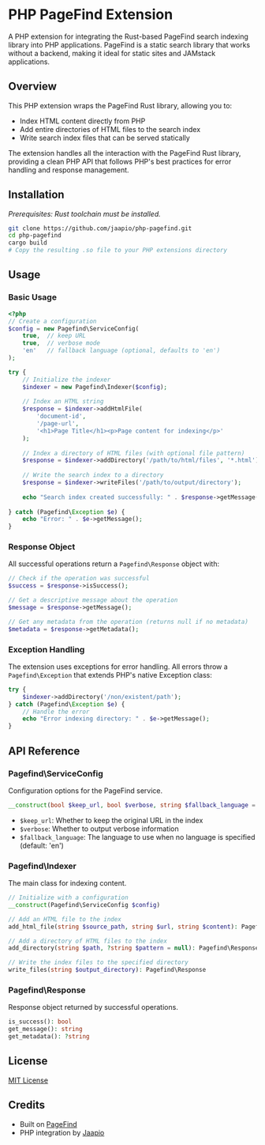 # PHP PageFind Extension

A PHP extension for integrating the Rust-based PageFind search indexing library into PHP applications. PageFind is a static search library that works without a backend, making it ideal for static sites and JAMstack applications.

## Overview

This PHP extension wraps the PageFind Rust library, allowing you to:

- Index HTML content directly from PHP
- Add entire directories of HTML files to the search index
- Write search index files that can be served statically

The extension handles all the interaction with the PageFind Rust library, providing a clean PHP API that follows PHP's best practices for error handling and response management.

## Installation

*Prerequisites: Rust toolchain must be installed.*

```bash
git clone https://github.com/jaapio/php-pagefind.git
cd php-pagefind
cargo build
# Copy the resulting .so file to your PHP extensions directory
```

## Usage

### Basic Usage

```php
<?php
// Create a configuration
$config = new Pagefind\ServiceConfig(
    true,  // keep URL
    true,  // verbose mode
    'en'   // fallback language (optional, defaults to 'en')
);

try {
    // Initialize the indexer
    $indexer = new Pagefind\Indexer($config);
    
    // Index an HTML string
    $response = $indexer->addHtmlFile(
        'document-id',
        '/page-url',
        '<h1>Page Title</h1><p>Page content for indexing</p>'
    );
    
    // Index a directory of HTML files (with optional file pattern)
    $response = $indexer->addDirectory('/path/to/html/files', '*.html');
    
    // Write the search index to a directory
    $response = $indexer->writeFiles('/path/to/output/directory');
    
    echo "Search index created successfully: " . $response->getMessage();
    
} catch (Pagefind\Exception $e) {
    echo "Error: " . $e->getMessage();
}
```

### Response Object

All successful operations return a `Pagefind\Response` object with:

```php
// Check if the operation was successful
$success = $response->isSuccess();

// Get a descriptive message about the operation
$message = $response->getMessage();

// Get any metadata from the operation (returns null if no metadata)
$metadata = $response->getMetadata();
```

### Exception Handling

The extension uses exceptions for error handling. All errors throw a `Pagefind\Exception` that extends PHP's native Exception class:

```php
try {
    $indexer->addDirectory('/non/existent/path');
} catch (Pagefind\Exception $e) {
    // Handle the error
    echo "Error indexing directory: " . $e->getMessage();
}
```

## API Reference

### Pagefind\ServiceConfig

Configuration options for the PageFind service.

```php
__construct(bool $keep_url, bool $verbose, string $fallback_language = 'en')
```

- `$keep_url`: Whether to keep the original URL in the index
- `$verbose`: Whether to output verbose information
- `$fallback_language`: The language to use when no language is specified (default: 'en')

### Pagefind\Indexer

The main class for indexing content.

```php
// Initialize with a configuration
__construct(Pagefind\ServiceConfig $config)

// Add an HTML file to the index
add_html_file(string $source_path, string $url, string $content): Pagefind\Response

// Add a directory of HTML files to the index
add_directory(string $path, ?string $pattern = null): Pagefind\Response

// Write the index files to the specified directory
write_files(string $output_directory): Pagefind\Response
```

### Pagefind\Response

Response object returned by successful operations.

```php
is_success(): bool
get_message(): string
get_metadata(): ?string
```

## License

[MIT License](LICENSE)

## Credits

- Built on [PageFind](https://pagefind.app/)
- PHP integration by [Jaapio](https://github.com/jaapio)
